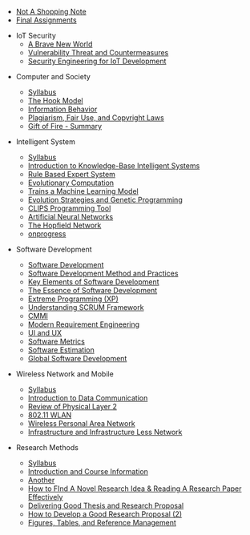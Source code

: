 <!-- docs/_sidebar.md -->

* [Not A Shopping Note](/)
* [Final Assignments](Final-Assignments.md)

- IoT Security
  - [A Brave New World](Semester3/IoTSecurity/IoT1.md)
  - [Vulnerability Threat and Countermeasures](Semester3/IoTSecurity/IoT2.md)
  - [Security Engineering for IoT Development](Semester3/IoTSecurity/IoT3.md)


* Computer and Society
  * [Syllabus](Semester1/computer-and-society/Syllabus.md)
  * [The Hook Model](Semester1/computer-and-society/CS1.md)
  * [Information Behavior](Semester1/computer-and-society/CS3.md)
  * [Plagiarism, Fair Use, and Copyright Laws](Semester1/computer-and-society/CS4.md)
  * [Gift of Fire - Summary](Semester1/computer-and-society/GiftofFireSummary.md)

* Intelligent System
  * [Syllabus](Semester1/intelligent-system/Syllabus.md)
  * [Introduction to Knowledge-Base Intelligent Systems](Semester1/intelligent-system/IS1.md)
  * [Rule Based Expert System](Semester1/intelligent-system/IS2.md)
  * [Evolutionary Computation](Semester1/intelligent-system/IS4.md)
  * [Trains a Machine Learning Model](Semester1/intelligent-system/IS5.md)
  * [Evolution Strategies and Genetic Programming](Semester1/intelligent-system/IS5.2.md)
  * [CLIPS Programming Tool](Semester1/intelligent-system/IS6.md)
  * [Artificial Neural Networks](Semester1/intelligent-system/IS9.md)
  * [The Hopfield Network](Semester1/intelligent-system/IS10.md)
  * [onprogress](Semester1/intelligent-system/IS13.md)


* Software Development
  * [Software Development](Semester1/software-development/SD2.md)
  * [Software Development Method and Practices](Semester1/software-development/SD3.md)
  * [Key Elements of Software Development](Semester1/software-development/SD4.md)
  * [The Essence of Software Development](Semester1/software-development/SD5.md)
  * [Extreme Programming \(XP\)](Semester1/software-development/SD6.md)
  * [Understanding SCRUM Framework](Semester1/software-development/SD9.md)
  * [CMMI](Semester1/software-development/SD10.md)
  * [Modern Requirement Engineering](Semester1/software-development/SD11.md)
  * [UI and UX](Semester1/software-development/SD12.md)
  * [Software Metrics](Semester1/software-development/SD13.md)
  * [Software Estimation](Semester1/software-development/SD14.md)
  * [Global Software Development](Semester1/software-development/SD15.md)

* Wireless Network and Mobile
  * [Syllabus](Semester1/wireless-network-and-mobile/Syllabus.md)
  * [Introduction to Data Communication](Semester1/wireless-network-and-mobile/WM1.md)
  * [Review of Physical Layer 2](Semester1/wireless-network-and-mobile/WM4.md)
  * [802.11 WLAN](Semester1/wireless-network-and-mobile/WM7.md)
  * [Wireless Personal Area Network](Semester1/wireless-network-and-mobile/WM10.md)
  * [Infrastructure and Infrastructure Less Network](Semester1/wireless-network-and-mobile/WM11.md)
 
* Research Methods
  * [Syllabus](Semester1/research-methods/Syllabus.md)
  * [Introduction and Course Information](Semester1/research-methods/RM1.md)
  * [Another](Semester1/research-methods/RM2.md)
  * [How to FInd A Novel Research Idea & Reading A Research Paper Effectively](Semester1/research-methods/RM4.md)
  * [Delivering Good Thesis and Research Proposal](Semester1/research-methods/RM5.md)
  * [How to Develop a Good Research Proposal (2)](Semester1/research-methods/RM6.md)
  * [Figures, Tables, and Reference Management](Semester1/research-methods/RM7.md)
